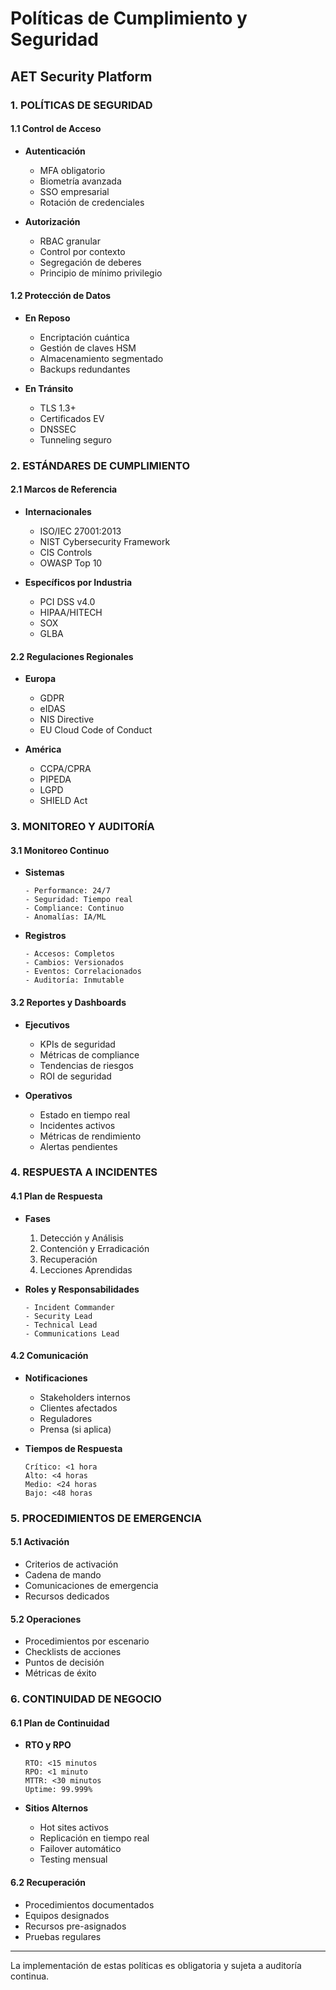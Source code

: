 # Políticas de Cumplimiento y Seguridad
## AET Security Platform

### 1. POLÍTICAS DE SEGURIDAD

#### 1.1 Control de Acceso
- **Autenticación**
  - MFA obligatorio
  - Biometría avanzada
  - SSO empresarial
  - Rotación de credenciales

- **Autorización**
  - RBAC granular
  - Control por contexto
  - Segregación de deberes
  - Principio de mínimo privilegio

#### 1.2 Protección de Datos
- **En Reposo**
  - Encriptación cuántica
  - Gestión de claves HSM
  - Almacenamiento segmentado
  - Backups redundantes

- **En Tránsito**
  - TLS 1.3+
  - Certificados EV
  - DNSSEC
  - Tunneling seguro

### 2. ESTÁNDARES DE CUMPLIMIENTO

#### 2.1 Marcos de Referencia
- **Internacionales**
  - ISO/IEC 27001:2013
  - NIST Cybersecurity Framework
  - CIS Controls
  - OWASP Top 10

- **Específicos por Industria**
  - PCI DSS v4.0
  - HIPAA/HITECH
  - SOX
  - GLBA

#### 2.2 Regulaciones Regionales
- **Europa**
  - GDPR
  - eIDAS
  - NIS Directive
  - EU Cloud Code of Conduct

- **América**
  - CCPA/CPRA
  - PIPEDA
  - LGPD
  - SHIELD Act

### 3. MONITOREO Y AUDITORÍA

#### 3.1 Monitoreo Continuo
- **Sistemas**
  ```
  - Performance: 24/7
  - Seguridad: Tiempo real
  - Compliance: Continuo
  - Anomalías: IA/ML
  ```

- **Registros**
  ```
  - Accesos: Completos
  - Cambios: Versionados
  - Eventos: Correlacionados
  - Auditoría: Inmutable
  ```

#### 3.2 Reportes y Dashboards
- **Ejecutivos**
  - KPIs de seguridad
  - Métricas de compliance
  - Tendencias de riesgos
  - ROI de seguridad

- **Operativos**
  - Estado en tiempo real
  - Incidentes activos
  - Métricas de rendimiento
  - Alertas pendientes

### 4. RESPUESTA A INCIDENTES

#### 4.1 Plan de Respuesta
- **Fases**
  1. Detección y Análisis
  2. Contención y Erradicación
  3. Recuperación
  4. Lecciones Aprendidas

- **Roles y Responsabilidades**
  ```
  - Incident Commander
  - Security Lead
  - Technical Lead
  - Communications Lead
  ```

#### 4.2 Comunicación
- **Notificaciones**
  - Stakeholders internos
  - Clientes afectados
  - Reguladores
  - Prensa (si aplica)

- **Tiempos de Respuesta**
  ```
  Crítico: <1 hora
  Alto: <4 horas
  Medio: <24 horas
  Bajo: <48 horas
  ```

### 5. PROCEDIMIENTOS DE EMERGENCIA

#### 5.1 Activación
- Criterios de activación
- Cadena de mando
- Comunicaciones de emergencia
- Recursos dedicados

#### 5.2 Operaciones
- Procedimientos por escenario
- Checklists de acciones
- Puntos de decisión
- Métricas de éxito

### 6. CONTINUIDAD DE NEGOCIO

#### 6.1 Plan de Continuidad
- **RTO y RPO**
  ```
  RTO: <15 minutos
  RPO: <1 minuto
  MTTR: <30 minutos
  Uptime: 99.999%
  ```

- **Sitios Alternos**
  - Hot sites activos
  - Replicación en tiempo real
  - Failover automático
  - Testing mensual

#### 6.2 Recuperación
- Procedimientos documentados
- Equipos designados
- Recursos pre-asignados
- Pruebas regulares

---

La implementación de estas políticas es obligatoria y sujeta a auditoría continua.